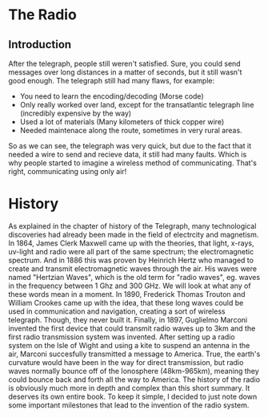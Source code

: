 # The Radio
## Introduction
After the telegraph, people still weren't satisfied. Sure, you could send messages over long distances in a matter of seconds, but it still wasn't good enough. The telegraph still had many flaws, for example:
- You need to learn the encoding/decoding (Morse code)
- Only really worked over land, except for the transatlantic telegraph line (incredibly expensive by the way)
- Used a lot of materials (Many kilometers of thick copper wire)
- Needed maintenace along the route, sometimes in very rural areas.
  
So as we can see, the telegraph was very quick, but due to the fact that it needed a wire to send and recieve data, it still had many faults. Which is why people started to imagine a wireless method of communicating. That's right, communicating using only air!

# History
As explained in the chapter of history of the Telegraph, many technological discoveries had already been made in the field of electrcity and magnetism. 
In 1864, James Clerk Maxwell came up with the theories, that light, x-rays, uv-light and radio were all part of the same spectrum; the electromagnetic spectrum. And in 1886 this was proven by Heinrich Hertz who managed to create and transmit electromagnetic waves through the air. His waves were named "Hertzian Waves", which is the old term for "radio waves", eg. waves in the frequency between 1 Ghz and 300 GHz. We will look at what any of these words mean in a moment.
In 1890, Frederick Thomas Trouton and William Crookes came up with the idea, that these long waves could be used in communication and navigation, creating a sort of wireless telegraph. Though, they never built it. Finally, in 1897, Guglielmo Marconi invented the first device that could transmit radio waves up to 3km and the first radio transmission system was invented. 
After setting up a radio system on the Isle of Wight and using a kite to suspend an antenna in the air, Marconi succesfully transmitted a message to America. True, the earth's curvature would have been in the way for direct transmission, but radio waves normally bounce off of the Ionosphere (48km-965km), meaning they could bounce back and forth all the way to America. 
The history of the radio is obviously much more in depth and complex than this short summary. It deserves its own entire book. To keep it simple, I decided to just note down some important milestones that lead to the invention of the radio system.